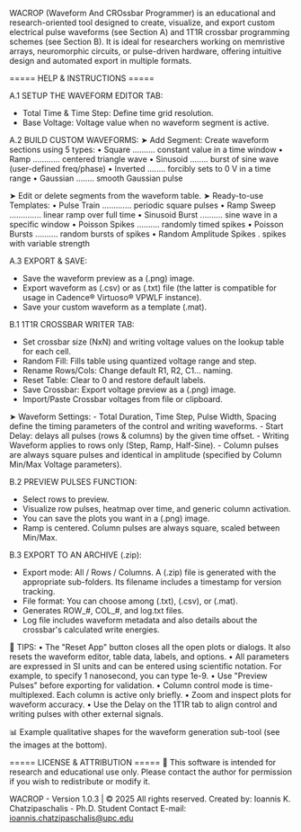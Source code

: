 WACROP (Waveform And CROssbar Programmer) is an educational and research-oriented tool designed to create, visualize, and export custom electrical pulse waveforms (see Section A) and 1T1R crossbar programming schemes (see Section B). It is ideal for researchers working on memristive arrays, neuromorphic circuits, or pulse-driven hardware, offering intuitive design and automated export in multiple formats.

===== HELP & INSTRUCTIONS =====

A.1 SETUP THE WAVEFORM EDITOR TAB:
   - Total Time & Time Step: Define time grid resolution.
   - Base Voltage: Voltage value when no waveform segment is active.

A.2 BUILD CUSTOM WAVEFORMS:
   ➤ Add Segment: Create waveform sections using 5 types:
       • Square .......... constant value in a time window
       • Ramp ............ centered triangle wave
       • Sinusoid ........ burst of sine wave (user-defined freq/phase)
       • Inverted ........ forcibly sets to 0 V in a time range
       • Gaussian ........ smooth Gaussian pulse

   ➤ Edit or delete segments from the waveform table.
   ➤ Ready-to-use Templates:
       • Pulse Train ............. periodic square pulses
       • Ramp Sweep .............. linear ramp over full time
       • Sinusoid Burst .......... sine wave in a specific window
       • Poisson Spikes .......... randomly timed spikes
       • Poisson Bursts .......... random bursts of spikes
       • Random Amplitude Spikes . spikes with variable strength

A.3 EXPORT & SAVE:
   - Save the waveform preview as a (.png) image.
   - Export waveform as (.csv) or as (.txt) file (the latter is compatible for usage in Cadence® Virtuoso® VPWLF instance).
   - Save your custom waveform as a template (.mat).

B.1 1T1R CROSSBAR WRITER TAB:
   - Set crossbar size (NxN) and writing voltage values on the lookup table for each cell.
   - Random Fill: Fills table using quantized voltage range and step.
   - Rename Rows/Cols: Change default R1, R2, C1... naming.
   - Reset Table: Clear to 0 and restore default labels.
   - Save Crossbar: Export voltage preview as a (.png) image.
   - Import/Paste Crossbar voltages from file or clipboard.

   ➤ Waveform Settings:
     - Total Duration, Time Step, Pulse Width, Spacing define the timing parameters of the control and writing waveforms.
     - Start Delay: delays all pulses (rows & columns) by the given time offset.
     - Writing Waveform applies to rows only (Step, Ramp, Half-Sine).
     - Column pulses are always square pulses and identical in amplitude (specified by Column Min/Max Voltage parameters).

B.2 PREVIEW PULSES FUNCTION:
   - Select rows to preview.
   - Visualize row pulses, heatmap over time, and generic column activation.
   - You can save the plots you want in a (.png) image.
   - Ramp is centered. Column pulses are always square, scaled between Min/Max.

B.3 EXPORT TO AN ARCHIVE (.zip):
   - Export mode: All / Rows / Columns. A (.zip) file is generated with the appropriate sub-folders. Its filename includes a timestamp for version tracking.
   - File format: You can choose among (.txt), (.csv), or (.mat).
   - Generates ROW_#, COL_#, and log.txt files.
   - Log file includes waveform metadata and also details about the crossbar's calculated write energies.

🧠 TIPS:
   • The "Reset App" button closes all the open plots or dialogs. It also resets the waveform editor, table data, labels, and options.
   • All parameters are expressed in SI units and can be entered using scientific notation. For example, to specify 1 nanosecond, you can type 1e-9.
   • Use "Preview Pulses" before exporting for validation.
   • Column control mode is time-multiplexed. Each column is active only briefly.
   • Zoom and inspect plots for waveform accuracy.
   • Use the Delay on the 1T1R tab to align control and writing pulses with other external signals.

📊 Example qualitative shapes for the waveform generation sub-tool (see the images at the bottom).

===== LICENSE & ATTRIBUTION =====
📘 This software is intended for research and educational use only. Please contact the author for permission if you wish to redistribute or modify it.

WACROP - Version 1.0.3  |  © 2025  All rights reserved.
Created by: Ioannis K. Chatzipaschalis - Ph.D. Student
Contact E-mail: ioannis.chatzipaschalis@upc.edu
